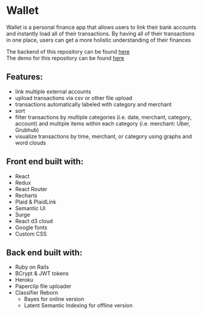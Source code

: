  # Wallet

 Wallet is a personal finance app that allows users to link their bank accounts and instantly load all of their transactions. By having all of their transactions in one place, users can get a more holistic understanding of their finances

 The backend of this repository can be found [here](https://github.com/aduranil/personal-finance-backend)<br/>
 The demo for this repository can be found [here](http://personal-finance.surge.sh/)

 ## Features:
 * link multiple external accounts
 * upload transactions via csv or other file upload
 * transactions automatically labeled with category and merchant
 * sort
 * filter transactions by multiple categories (i.e. date, merchant, category, account) and multiple items within each category (i.e. merchant: Uber, Grubhub)
 * visualize transactions by time, merchant, or category using graphs and word clouds

 ## Front end built with:
 * React
 * Redux
 * React Router
 * Recharts
 * Plaid & PlaidLink
 * Semantic UI
 * Surge
 * React d3 cloud
 * Google fonts
 * Custom CSS

 ## Back end built with:
  * Ruby on Rails
  * BCrypt & JWT tokens
  * Heroku
  * Paperclip file uploader
  * Classifier Reborn
    * Bayes for online version
    * Latent Semantic Indexing for offline version
